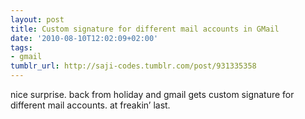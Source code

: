 ```yaml
---
layout: post
title: Custom signa­ture for diff­erent mail accounts in GMail
date: '2010-08-10T12:02:09+02:00'
tags:
- gmail
tumblr_url: http://saji-codes.tumblr.com/post/931335358
---
```

nice surprise. back from holiday and gmail gets custom signature for different mail accounts. at freakin’ last.
